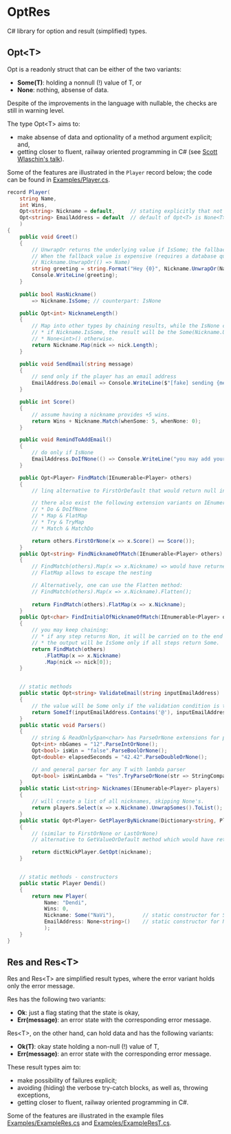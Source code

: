 # OptRes
C# library for option and result (simplified) types.

## Opt&lt;T>
Opt<T> is a readonly struct that can be either of the two variants:

* **Some(T)**: holding a nonnull (!) value of T, or
* **None**: nothing, absense of data.

Despite of the improvements in the language with nullable, the checks are still in warning level.

The type Opt&lt;T> aims to:
* make absense of data and optionality of a method argument explicit; and,
* getting closer to fluent, railway oriented programming in C# (see [Scott Wlaschin's talk](https://www.youtube.com/watch?v=srQt1NAHYC0)).

Some of the features are illustrated in the `Player` record below; the code can be found in [Examples/Player.cs](https://github.com/Ugur-Arikan/OptRes/blob/main/Examples/Player.cs).


```csharp
record Player(
    string Name,
    int Wins,
    Opt<string> Nickname = default,     // stating explicitly that not all players have a nickname
    Opt<string> EmailAddress = default  // default of Opt<T> is None<T>()
    )
{
    public void Greet()
    {
        // UnwrapOr returns the underlying value if IsSome; the fallback value otherwise.
        // When the fallback value is expensive (requires a database query, for instance), lazy version can be used:
        // Nickname.UnwrapOr(() => Name)
        string greeting = string.Format("Hey {0}", Nickname.UnwrapOr(Name));
        Console.WriteLine(greeting);
    }
    
    public bool HasNickname()
        => Nickname.IsSome; // counterpart: IsNone

    public Opt<int> NicknameLength()
    {
        // Map into other types by chaining results, while the IsNone checks are internally handled:
        // * if Nickname.IsSome, the result will be the Some(Nickname.Unwrap().Length);
        // * None<int>() otherwise.
        return Nickname.Map(nick => nick.Length);
    }

    public void SendEmail(string message)
    {
        // send only if the player has an email address
        EmailAddress.Do(email => Console.WriteLine($"[fake] sending {message} to {email}"));
    }

    public int Score()
    {
        // assume having a nickname provides +5 wins.
        return Wins + Nickname.Match(whenSome: 5, whenNone: 0);
    }

    public void RemindToAddEmail()
    {
        // do only if IsNone
        EmailAddress.DoIfNone(() => Console.WriteLine("you may add your email address for ..."));
    }

    public Opt<Player> FindMatch(IEnumerable<Player> others)
    {
        // linq alternative to FirstOrDefault that would return null in absent case.

        // there also exist the following extension variants on IEnumerable<Opt<T>>:
        // * Do & DoIfNone
        // * Map & FlatMap
        // * Try & TryMap
        // * Match & MatchDo

        return others.FirstOrNone(x => x.Score() == Score());
    }
    public Opt<string> FindNicknameOfMatch(IEnumerable<Player> others)
    {
        // FindMatch(others).Map(x => x.Nickname) => would have returned Opt<Opt<string>>.
        // FlatMap allows to escape the nesting

        // Alternatively, one can use the Flatten method:
        // FindMatch(others).Map(x => x.Nickname).Flatten();
        
        return FindMatch(others).FlatMap(x => x.Nickname);
    }
    public Opt<char> FindInitialOfNicknameOfMatch(IEnumerable<Player> others)
    {
        // you may keep chaining:
        // * if any step returns Non, it will be carried on to the end bypassing succeeding methods
        // * the output will be IsSome only if all steps return Some.
        return FindMatch(others)
            .FlatMap(x => x.Nickname)
            .Map(nick => nick[0]);
    }


    // static methods
    public static Opt<string> ValidateEmail(string inputEmailAddress)
    {
        // the value will be Some only if the validation condition is true.
        return SomeIf(inputEmailAddress.Contains('@'), inputEmailAddress);
    }
    public static void Parsers()
    {
        // string & ReadOnlySpan<char> has ParseOrNone extensions for primitives
        Opt<int> nbGames = "12".ParseIntOrNone();
        Opt<bool> isWin = "false".ParseBoolOrNone();
        Opt<double> elapsedSeconds = "42.42".ParseDoubleOrNone();

        // and general parser for any T with lambda parser
        Opt<bool> isWinLambda = "Yes".TryParseOrNone(str => StringComparer.OrdinalIgnoreCase.Equals(str, "yes"));
    }
    public static List<string> Nicknames(IEnumerable<Player> players)
    {
        // will create a list of all nicknames, skipping None's.
        return players.Select(x => x.Nickname).UnwrapSomes().ToList();
    }
    public static Opt<Player> GetPlayerByNickname(Dictionary<string, Player> dictNickPlayer, string nickname)
    {
        // (similar to FirstOrNone or LastOrNone)
        // alternative to GetValueOrDefault method which would have returned null in absent case.

        return dictNickPlayer.GetOpt(nickname);
    }


    // static methods - constructors
    public static Player Dendi()
    {
        return new Player(
            Name: "Dendi",
            Wins: 0,
            Nickname: Some("NaVi"),         // static constructor for Some variant.
            EmailAddress: None<string>()    // static constructor for None variant; can also use default
            );
    }
}
```


## Res and Res&lt;T>
Res and Res&lt;T> are simplified result types, where the error variant holds only the error message.

Res has the following two variants:
* **Ok**: just a flag stating that the state is okay,
* **Err(message)**: an error state with the corresponding error message.

Res&lt;T>, on the other hand, can hold data and has the following variants:
* **Ok(T)**: okay state holding a non-null (!) value of T,
* **Err(message)**: an error state with the corresponding error message.

These result types aim to:
* make possibility of failures explicit;
* avoiding (hiding) the verbose try-catch blocks, as well as, throwing exceptions,
* getting closer to fluent, railway oriented programming in C#.

Some of the features are illustrated in the example files [Examples/ExampleRes.cs](https://github.com/Ugur-Arikan/OptRes/blob/main/Examples/ExampleRes.cs) and [Examples/ExampleResT.cs](https://github.com/Ugur-Arikan/OptRes/blob/main/Examples/ExampleResT.cs).
